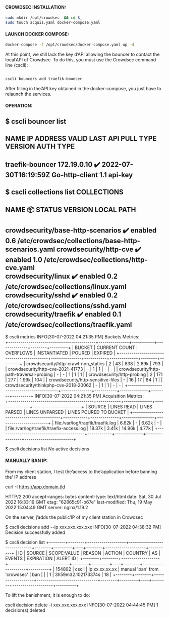#### **CROWDSEC INSTALLATION:**

```bash
sudo mkdir /opt/crowdsec  && cd $_
sudo touch acquis.yaml docker-compose.yaml
```

#### **LAUNCH DOCKER COMPOSE:**

```bash
docker-compose -f /opt/crowdsec/docker-compose.yaml up -d
```
At this point, we still lack the key d’API allowing the bouncer to contact the local’API of Crowdsec. To do this, you must use the Crowdsec command line (cscli):

```bash

cscli bouncers add traefik-bouncer
```
After filling in the’API key obtained in the docker-compose, you just have to relaunch the services.


#### **OPERATION:**



$ cscli bouncer list
-----------------------------------------------------------------------------------------------
 NAME             IP ADDRESS   VALID  LAST API PULL         TYPE            VERSION  AUTH TYPE
-----------------------------------------------------------------------------------------------
 traefik-bouncer  172.19.0.10  ✔️      2022-07-30T16:19:59Z  Go-http-client  1.1      api-key   
-----------------------------------------------------------------------------------------------

$ cscli collections list
COLLECTIONS
------------------------------------------------------------------------------------------------------------
 NAME                               📦 STATUS   VERSION  LOCAL PATH                                         
------------------------------------------------------------------------------------------------------------
 crowdsecurity/base-http-scenarios  ✔️  enabled  0.6      /etc/crowdsec/collections/base-http-scenarios.yaml
 crowdsecurity/http-cve             ✔️  enabled  1.0      /etc/crowdsec/collections/http-cve.yaml            
 crowdsecurity/linux                ✔️  enabled  0.2      /etc/crowdsec/collections/linux.yaml               
 crowdsecurity/sshd                 ✔️  enabled  0.2      /etc/crowdsec/collections/sshd.yaml                
 crowdsecurity/traefik              ✔️  enabled  0.1      /etc/crowdsec/collections/traefik.yaml             
------------------------------------------------------------------------------------------------------------

$ cscli metrics
INFO[30-07-2022 04:21:35 PM] Buckets Metrics:                             
+-------------------------------------------+---------------+-----------+--------------+--------+---------+
|                  BUCKET                   | CURRENT COUNT | OVERFLOWS | INSTANTIATED | POURED | EXPIRED |
+-------------------------------------------+---------------+-----------+--------------+--------+---------+
| crowdsecurity/http-crawl-non_statics      | 2             | 43        | 838          | 2.69k  | 793     |
| crowdsecurity/http-cve-2021-41773         | -             | 1         | 1            | -      | -       |
| crowdsecurity/http-path-traversal-probing | -             | -         | 1            | 1      | 1       |
| crowdsecurity/http-probing                | 2             | 171       | 277          | 1.99k  | 104     |
| crowdsecurity/http-sensitive-files        | -             | 16        | 17           | 84     | 1       |
| crowdsecurity/thinkphp-cve-2018-20062     | -             | 1         | 1            | -      | -       |
+-------------------------------------------+---------------+-----------+--------------+--------+---------+
INFO[30-07-2022 04:21:35 PM] Acquisition Metrics:                         
+------------------------------------------+------------+--------------+----------------+------------------------+
|                  SOURCE                  | LINES READ | LINES PARSED | LINES UNPARSED | LINES POURED TO BUCKET |
+------------------------------------------+------------+--------------+----------------+------------------------+
| file:/var/log/traefik/traefik.log        | 6.62k      | -            | 6.62k          | -                      |
| file:/var/log/traefik/traefix-access.log | 18.37k     | 3.41k        | 14.96k         | 4.77k                  |
+------------------------------------------+------------+--------------+----------------+------------------------+

$ cscli decisions list
No active decisions


#### **MANUALLY BAN IP:**

From my client station, I test the’access to the’application before banning the’ IP address


curl -I https://app.domain.tld

HTTP/2 200
accept-ranges: bytes
content-type: text/html
date: Sat, 30 Jul 2022 16:33:19 GMT
etag: "62865c91-b67e"
last-modified: Thu, 19 May 2022 15:04:49 GMT
server: nginx/1.19.2


On the server, j’adds the public’IP of my client station in Crowdsec

$ cscli decisions add --ip xxx.xxx.xxx.xxx
INFO[30-07-2022 04:38:32 PM] Decision successfully added

$ cscli decision list
+--------+--------+-------------------+------------------------------+--------+---------+----+--------+--------------------+----------+
|   ID   | SOURCE |    SCOPE:VALUE    |            REASON            | ACTION | COUNTRY | AS | EVENTS |     EXPIRATION     | ALERT ID |
+--------+--------+-------------------+------------------------------+--------+---------+----+--------+--------------------+----------+
| 154892 | cscli  | Ip:xx.xx.xx.xx    | manual 'ban' from 'crowdsec' | ban    |         |    |      1 | 3h59m32.102173374s |       18 |
+--------+--------+-------------------+------------------------------+--------+---------+----+--------+--------------------+----------+


To lift the banishment, it is enough to do:


cscli decision delete -i xxx.xxx.xxx.xxx
INFO[30-07-2022 04:44:45 PM] 1 decision(s) deleted  
